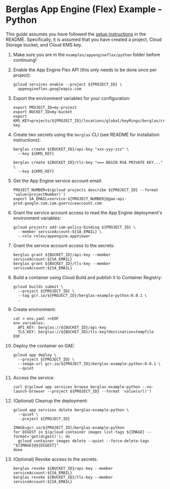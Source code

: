 # Berglas App Engine (Flex) Example - Python

This guide assumes you have followed the [setup instructions][setup] in the
README. Specifically, it is assumed that you have created a project, Cloud
Storage bucket, and Cloud KMS key.

[setup]: https://github.com/GoogleCloudPlatform/berglas#setup

1. Make sure you are in the `examples/appengineflex/python` folder before continuing!

1. Enable the App Engine Flex API (this only needs to be done once per project):

    ```text
    gcloud services enable --project ${PROJECT_ID} \
      appengineflex.googleapis.com
    ```

1. Export the environment variables for your configuration:

    ```text
    export PROJECT_ID=my-project
    export BUCKET_ID=my-bucket
    export KMS_KEY=projects/${PROJECT_ID}/locations/global/keyRings/berglas/cryptoKeys/berglas-key
    ```

1. Create two secrets using the `berglas` CLI (see README for installation
instructions):

    ```text
    berglas create ${BUCKET_ID}/api-key "xxx-yyy-zzz" \
      --key ${KMS_KEY}
    ```

    ```text
    berglas create ${BUCKET_ID}/tls-key "=== BEGIN RSA PRIVATE KEY..." \
      --key ${KMS_KEY}
    ```

1. Get the App Engine service account email:

    ```text
    PROJECT_NUMBER=$(gcloud projects describe ${PROJECT_ID} --format 'value(projectNumber)')
    export SA_EMAIL=service-${PROJECT_NUMBER}@gae-api-prod.google.com.iam.gserviceaccount.com
    ```

1. Grant the service account access to read the App Engine deployment's
environment variables:

    ```text
    gcloud projects add-iam-policy-binding ${PROJECT_ID} \
      --member serviceAccount:${SA_EMAIL} \
      --role roles/appengine.appViewer
    ```

1. Grant the service account access to the secrets:

    ```text
    berglas grant ${BUCKET_ID}/api-key --member serviceAccount:${SA_EMAIL}
    berglas grant ${BUCKET_ID}/tls-key --member serviceAccount:${SA_EMAIL}
    ```

1. Build a container using Cloud Build and publish it to Container Registry:

    ```text
    gcloud builds submit \
      --project ${PROJECT_ID} \
      --tag gcr.io/${PROJECT_ID}/berglas-example-python:0.0.1 \
      .
    ```

1. Create environment:

    ```text
    cat > env.yaml <<EOF
    env_variables:
      API_KEY: berglas://${BUCKET_ID}/api-key
      TLS_KEY: berglas://${BUCKET_ID}/tls-key?destination=tempfile
    EOF
    ```

1. Deploy the container on GAE:

    ```text
    gcloud app deploy \
      --project ${PROJECT_ID} \
      --image-url gcr.io/${PROJECT_ID}/berglas-example-python:0.0.1 \
      --quiet
    ```

1. Access the service:

    ```text
    curl $(gcloud app services browse berglas-example-python --no-launch-browser --project ${PROJECT_ID} --format 'value(url)')
    ```

1. (Optional) Cleanup the deployment:

    ```text
    gcloud app services delete berglas-example-python \
      --quiet \
      --project ${PROJECT_ID}
    ```

    ```text
    IMAGE=gcr.io/${PROJECT_ID}/berglas-example-python
    for DIGEST in $(gcloud container images list-tags ${IMAGE} --format='get(digest)'); do
      gcloud container images delete --quiet --force-delete-tags "${IMAGE}@${DIGEST}"
    done
    ```

1. (Optional) Revoke access to the secrets:

    ```text
    berglas revoke ${BUCKET_ID}/api-key --member serviceAccount:${SA_EMAIL}
    berglas revoke ${BUCKET_ID}/tls-key --member serviceAccount:${SA_EMAIL}
    ```
